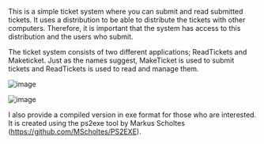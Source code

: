This is a simple ticket system where you can submit and read submitted tickets. It uses a distribution to be able to distribute the tickets with other computers. Therefore, it is important that the system has access to this distribution and the users who submit.

The ticket system consists of two different applications; ReadTickets and Maketicket. Just as the names suggest, MakeTicket is used to submit tickets and ReadTickets is used to read and manage them.

![image](https://github.com/user-attachments/assets/c4ff919a-456d-4ada-b60e-a07f5b91f743)

![image](https://github.com/user-attachments/assets/d27cda0b-5f3c-40e1-8f44-031bbee6bc2c)

I also provide a compiled version in exe format for those who are interested. It is created using the ps2exe tool by Markus Scholtes (https://github.com/MScholtes/PS2EXE).
